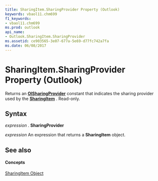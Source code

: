```yaml
---
title: SharingItem.SharingProvider Property (Outlook)
keywords: vbaol11.chm699
f1_keywords:
- vbaol11.chm699
ms.prod: outlook
api_name:
- Outlook.SharingItem.SharingProvider
ms.assetid: ce903565-3e07-677a-5e69-d77fc742a7fa
ms.date: 06/08/2017
---
```



# SharingItem.SharingProvider Property (Outlook)

Returns an  **[OlSharingProvider](Outlook.OlSharingProvider.md)** constant that indicates the sharing provider used by the **[SharingItem](Outlook.SharingItem.md)** . Read-only.


## Syntax

 _expression_ . **SharingProvider**

 _expression_ An expression that returns a **SharingItem** object.


## See also


#### Concepts


[SharingItem Object](Outlook.SharingItem.md)

